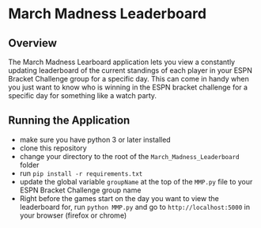 # March Madness Leaderboard

## Overview

The March Madness Learboard application lets you view a constantly updating leaderboard of the current standings of each player in your ESPN Bracket Challenge group for a specific day. This can come in handy when you just want to know who is winning in the ESPN bracket challenge for a specific day for something like a watch party.

## Running the Application

- make sure you have python 3 or later installed
- clone this repository
- change your directory to the root of the `March_Madness_Leaderboard` folder
- run `pip install -r requirements.txt`
- update the global variable `groupName` at the top of the `MMP.py` file to your ESPN Bracket Challenge group name
- Right before the games start on the day you want to view the leaderboard for, run `python MMP.py` and go to `http://localhost:5000` in your browser (firefox or chrome)
